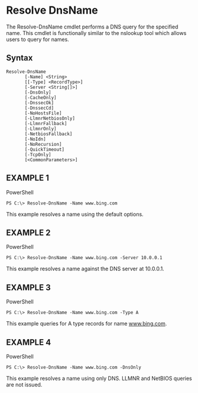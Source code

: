 
Resolve DnsName
==
The Resolve-DnsName cmdlet performs a DNS query for the specified name. This cmdlet is functionally similar to the nslookup tool which allows users to query for names.

Syntax
--
```
Resolve-DnsName
       [-Name] <String>
       [[-Type] <RecordType>]
       [-Server <String[]>]
       [-DnsOnly]
       [-CacheOnly]
       [-DnssecOk]
       [-DnssecCd]
       [-NoHostsFile]
       [-LlmnrNetbiosOnly]
       [-LlmnrFallback]
       [-LlmnrOnly]
       [-NetbiosFallback]
       [-NoIdn]
       [-NoRecursion]
       [-QuickTimeout]
       [-TcpOnly]
       [<CommonParameters>]
  ```

EXAMPLE 1
--
PowerShell
```
PS C:\> Resolve-DnsName -Name www.bing.com
```
This example resolves a name using the default options.

EXAMPLE 2
--
PowerShell

```
PS C:\> Resolve-DnsName -Name www.bing.com -Server 10.0.0.1
```

This example resolves a name against the DNS server at 10.0.0.1.

EXAMPLE 3
--
PowerShell

```
PS C:\> Resolve-DnsName -Name www.bing.com -Type A
```

This example queries for A type records for name www.bing.com.

EXAMPLE 4
--
PowerShell
```
PS C:\> Resolve-DnsName -Name www.bing.com -DnsOnly
```

This example resolves a name using only DNS. LLMNR and NetBIOS queries are not issued.
